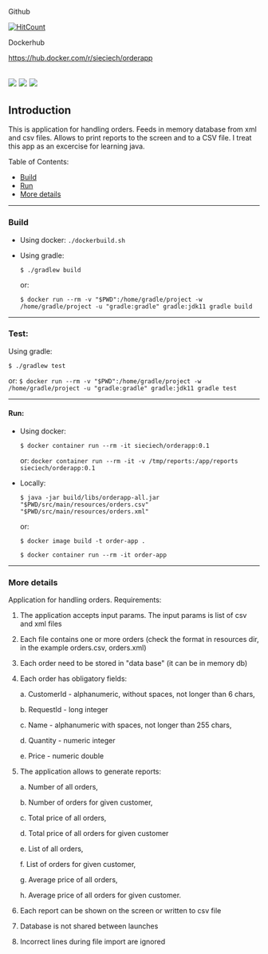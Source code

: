 Github

[![HitCount](http://hits.dwyl.io/Sieciechu/orderapp.svg)](http://hits.dwyl.io/Sieciechu/orderapp)


Dockerhub 

https://hub.docker.com/r/sieciech/orderapp

[![](https://images.microbadger.com/badges/image/sieciech/orderapp.svg)](https://microbadger.com/images/sieciech/orderapp "Get your own image badge on microbadger.com")
[![](https://images.microbadger.com/badges/version/sieciech/orderapp.svg)](https://microbadger.com/images/sieciech/orderapp "Get your own version badge on microbadger.com")
[![](https://images.microbadger.com/badges/commit/sieciech/orderapp.svg)](https://microbadger.com/images/sieciech/orderapp "Get your own commit badge on microbadger.com")
---
## Introduction
This is application for handling orders. Feeds in memory database from xml and csv files.
Allows to print reports to the screen and to a CSV file. I treat this app as an excercise for learning java.

Table of Contents:
* [Build](#build)
* [Run](#run)
* [More details](#description)
--- 

<a name="build"></a>
### Build
- Using docker:
`./dockerbuild.sh`

- Using gradle:

  `$ ./gradlew build`

  or:

  `$ docker run --rm -v "$PWD":/home/gradle/project -w /home/gradle/project -u "gradle:gradle" gradle:jdk11 gradle build`

---
### Test:
Using gradle:

`$ ./gradlew test`

or:
`$ docker run --rm -v "$PWD":/home/gradle/project -w /home/gradle/project -u "gradle:gradle" gradle:jdk11 gradle test`

---
<a name="run"></a>
#### Run:
- Using docker:

  `$ docker container run --rm -it sieciech/orderapp:0.1`

  or:
  `docker container run --rm -it -v /tmp/reports:/app/reports sieciech/orderapp:0.1`

- Locally:

  `$ java -jar build/libs/orderapp-all.jar "$PWD/src/main/resources/orders.csv" "$PWD/src/main/resources/orders.xml"`

  or:

  `$ docker image build -t order-app .`

  `$ docker container run --rm -it order-app`

---
<a name="description"></a>
### More details
Application for handling orders. Requirements:
1. The application accepts input params. The input params is list of csv and xml files
2. Each file contains one or more orders (check the format in resources dir, in the example orders.csv, orders.xml)
3. Each order need to be stored in "data base" (it can be in memory db)

4. Each order has obligatory fields:

    a. CustomerId - alphanumeric, without spaces, not longer than 6 chars,

    b. RequestId - long integer

    c. Name - alphanumeric with spaces, not longer than 255 chars,

    d. Quantity - numeric integer

    e. Price - numeric double

5. The application allows to generate reports:

    a. Number of all orders,

    b. Number of orders for given customer,

    c. Total price of all orders,

    d. Total price of all orders for given customer

    e. List of all orders,

    f. List of orders for given customer,

    g. Average price of all orders,

    h. Average price of all orders for given customer.

6. Each report can be shown on the screen or written to csv file
7. Database is not shared between launches
8. Incorrect lines during file import are ignored

